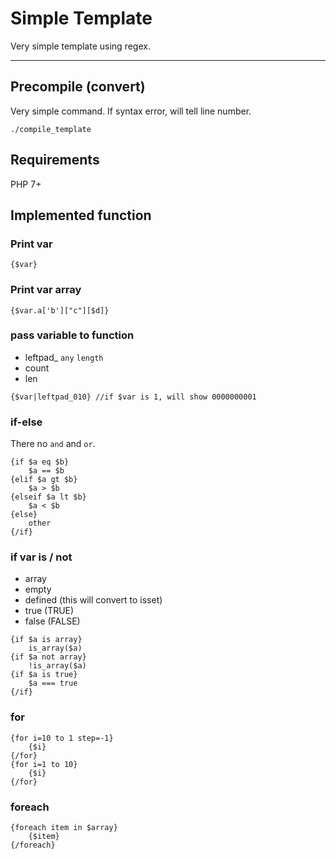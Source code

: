 # Simple Template

Very simple template using regex.

---

## Precompile (convert)

Very simple command.
If syntax error, will tell line number.

```
./compile_template
```

## Requirements

PHP 7+

## Implemented function

### Print var

```
{$var}
```

### Print var array

```
{$var.a['b']["c"][$d]}
```

### pass variable to function

- leftpad_ `any` `length`
- count
- len

```
{$var|leftpad_010} //if $var is 1, will show 0000000001
```

### if-else

There no `and` and `or`.

```
{if $a eq $b}
	$a == $b
{elif $a gt $b}
	$a > $b
{elseif $a lt $b}
	$a < $b
{else}
	other
{/if}
```

### if var is / not

- array
- empty
- defined (this will convert to isset)
- true (TRUE)
- false (FALSE)

```
{if $a is array}
	is_array($a)
{if $a not array}
	!is_array($a)
{if $a is true}
	$a === true
{/if}
```

### for

```
{for i=10 to 1 step=-1}
	{$i}
{/for}
{for i=1 to 10}
	{$i}
{/for}
```

### foreach

```
{foreach item in $array}
	{$item}
{/foreach}
```
